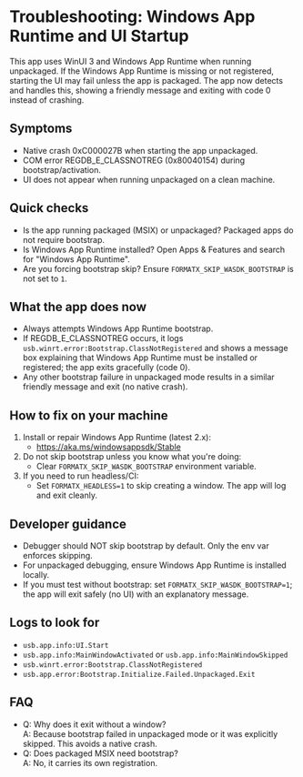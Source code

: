 # Troubleshooting: Windows App Runtime and UI Startup

This app uses WinUI 3 and Windows App Runtime when running unpackaged. If the Windows App Runtime is missing or not registered, starting the UI may fail unless the app is packaged. The app now detects and handles this, showing a friendly message and exiting with code 0 instead of crashing.

## Symptoms
- Native crash 0xC000027B when starting the app unpackaged.
- COM error REGDB_E_CLASSNOTREG (0x80040154) during bootstrap/activation.
- UI does not appear when running unpackaged on a clean machine.

## Quick checks
- Is the app running packaged (MSIX) or unpackaged? Packaged apps do not require bootstrap.
- Is Windows App Runtime installed? Open Apps & Features and search for "Windows App Runtime".
- Are you forcing bootstrap skip? Ensure `FORMATX_SKIP_WASDK_BOOTSTRAP` is not set to `1`.

## What the app does now
- Always attempts Windows App Runtime bootstrap.
- If REGDB_E_CLASSNOTREG occurs, it logs `usb.winrt.error:Bootstrap.ClassNotRegistered` and shows a message box explaining that Windows App Runtime must be installed or registered; the app exits gracefully (code 0).
- Any other bootstrap failure in unpackaged mode results in a similar friendly message and exit (no native crash).

## How to fix on your machine
1. Install or repair Windows App Runtime (latest 2.x):
   - https://aka.ms/windowsappsdk/Stable
2. Do not skip bootstrap unless you know what you're doing:
   - Clear `FORMATX_SKIP_WASDK_BOOTSTRAP` environment variable.
3. If you need to run headless/CI:
   - Set `FORMATX_HEADLESS=1` to skip creating a window. The app will log and exit cleanly.

## Developer guidance
- Debugger should NOT skip bootstrap by default. Only the env var enforces skipping.
- For unpackaged debugging, ensure Windows App Runtime is installed locally.
- If you must test without bootstrap: set `FORMATX_SKIP_WASDK_BOOTSTRAP=1`; the app will exit safely (no UI) with an explanatory message.

## Logs to look for
- `usb.app.info:UI.Start`
- `usb.app.info:MainWindowActivated` or `usb.app.info:MainWindowSkipped`
- `usb.winrt.error:Bootstrap.ClassNotRegistered`
- `usb.app.error:Bootstrap.Initialize.Failed.Unpackaged.Exit`

## FAQ
- Q: Why does it exit without a window?  
  A: Because bootstrap failed in unpackaged mode or it was explicitly skipped. This avoids a native crash.
- Q: Does packaged MSIX need bootstrap?  
  A: No, it carries its own registration.
